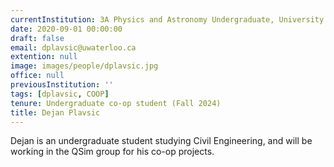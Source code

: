 ```yaml
---
currentInstitution: 3A Physics and Astronomy Undergraduate, University of Waterloo
date: 2020-09-01 00:00:00
draft: false
email: dplavsic@uwaterloo.ca
extention: null
image: images/people/dplavsic.jpg
office: null
previousInstitution: ''
tags: [dplavsic, COOP]
tenure: Undergraduate co-op student (Fall 2024)
title: Dejan Plavsic
---
```

Dejan is an undergraduate student studying Civil Engineering, and will be working in the QSim group for his co-op projects.